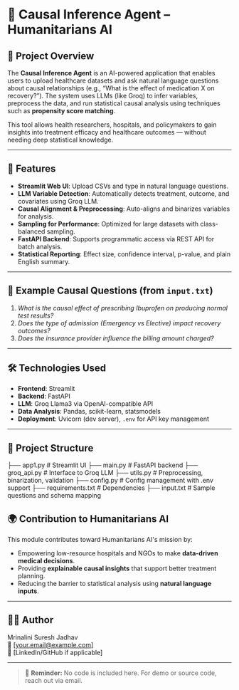 # 🧠 Causal Inference Agent – Humanitarians AI

## 📌 Project Overview
The **Causal Inference Agent** is an AI-powered application that enables users to upload healthcare datasets and ask natural language questions about causal relationships (e.g., “What is the effect of medication X on recovery?”). The system uses LLMs (like Groq) to infer variables, preprocess the data, and run statistical causal analysis using techniques such as **propensity score matching**.

This tool allows health researchers, hospitals, and policymakers to gain insights into treatment efficacy and healthcare outcomes — without needing deep statistical knowledge.

---

## 🚀 Features
- **Streamlit Web UI**: Upload CSVs and type in natural language questions.
- **LLM Variable Detection**: Automatically detects treatment, outcome, and covariates using Groq LLM.
- **Causal Alignment & Preprocessing**: Auto-aligns and binarizes variables for analysis.
- **Sampling for Performance**: Optimized for large datasets with class-balanced sampling.
- **FastAPI Backend**: Supports programmatic access via REST API for batch analysis.
- **Statistical Reporting**: Effect size, confidence interval, p-value, and plain English summary.

---

## 🧪 Example Causal Questions (from `input.txt`)
1. *What is the causal effect of prescribing Ibuprofen on producing normal test results?*
2. *Does the type of admission (Emergency vs Elective) impact recovery outcomes?*
3. *Does the insurance provider influence the billing amount charged?*

---

## 🛠️ Technologies Used
- **Frontend**: Streamlit
- **Backend**: FastAPI
- **LLM**: Groq Llama3 via OpenAI-compatible API
- **Data Analysis**: Pandas, scikit-learn, statsmodels
- **Deployment**: Uvicorn (dev server), `.env` for API key management

---

## 📂 Project Structure
├── app1.py # Streamlit UI ├── main.py # FastAPI backend ├── groq_api.py # Interface to Groq LLM ├── utils.py # Preprocessing, binarization, validation ├── config.py # Config management with .env support ├── requirements.txt # Dependencies ├── input.txt # Sample questions and schema mapping


## 🌍 Contribution to Humanitarians AI
This module contributes toward Humanitarians AI's mission by:
- Empowering low-resource hospitals and NGOs to make **data-driven medical decisions**.
- Providing **explainable causal insights** that support better treatment planning.
- Reducing the barrier to statistical analysis using **natural language inputs**.

---

## 👩‍💻 Author
Mrinalini Suresh Jadhav  
📧 [your.email@example.com]  
🔗 [LinkedIn/GitHub if applicable]

---

> 📌 **Reminder:** No code is included here. For demo or source code, reach out via email.